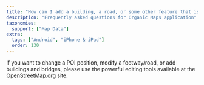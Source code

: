 ```yaml
---
title: "How can I add a building, a road, or some other feature that is not in OM yet?"
description: "Frequently asked questions for Organic Maps application"
taxonomies:
  support: ["Map Data"]
extra:
  tags: ["Android", "iPhone & iPad"]
  order: 130
---
```


If you want to change a POI position, modify a footway/road, or add buildings and bridges, please use the powerful editing tools available at the [OpenStreetMap.org](https://osm.org) site.
